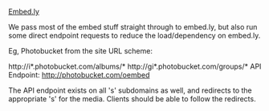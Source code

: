 [Embed.ly](http://embed.ly)

We pass most of the embed stuff straight through to embed.ly, but also run some direct endpoint requests to reduce the load/dependency on embed.ly.

Eg, Photobucket
from the site
URL scheme:

http://i*.photobucket.com/albums/*
http://gi*.photobucket.com/groups/*
API Endpoint: http://photobucket.com/oembed

The API endpoint exists on all 's' subdomains as well, and redirects to the appropriate 's' for the media. Clients should be able to follow the redirects.

